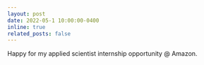 ```yaml
---
layout: post
date: 2022-05-1 10:00:00-0400
inline: true
related_posts: false
---
```


Happy for my applied scientist internship opportunity @ Amazon.  